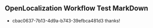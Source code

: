 ## OpenLocalization Workflow Test MarkDown
* cbac0637-7b13-4d9a-b743-39efbca481d3 thanks!

<!--HONumber=Jul16_HO3-->



